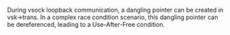 During vsock loopback communication, a dangling pointer can be created in vsk->trans. In a complex race condition scenario, this dangling pointer can be dereferenced, leading to a Use-After-Free condition.